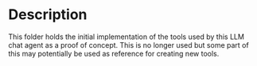 # Description
This folder holds the initial implementation of the tools used by this LLM chat agent as a proof of concept. 
This is no longer used but some part of this may potentially be used as reference for creating new tools.